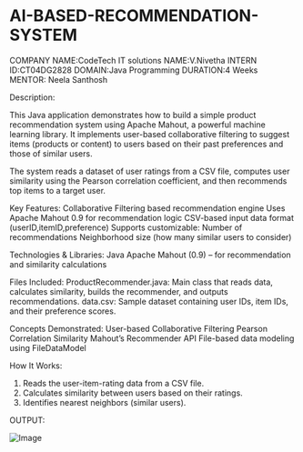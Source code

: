 # AI-BASED-RECOMMENDATION-SYSTEM

COMPANY NAME:CodeTech IT solutions 
NAME:V.Nivetha  INTERN ID:CT04DG2828
DOMAIN:Java Programming  DURATION:4 Weeks  MENTOR: Neela Santhosh 

Description:

This Java application demonstrates how to build a simple product recommendation system using Apache Mahout, a powerful machine learning library. It implements user-based collaborative filtering to suggest items (products or content) to users based on their past preferences and those of similar users.

The system reads a dataset of user ratings from a CSV file, computes user similarity using the Pearson correlation coefficient, and then recommends top items to a target user.

Key Features:
Collaborative Filtering based recommendation engine
Uses Apache Mahout 0.9 for recommendation logic
CSV-based input data format (userID,itemID,preference)
Supports customizable:
Number of recommendations
Neighborhood size (how many similar users to consider)

Technologies & Libraries:
Java
Apache Mahout (0.9) – for recommendation and similarity calculations

Files Included:
ProductRecommender.java:
Main class that reads data, calculates similarity, builds the recommender, and outputs recommendations.
data.csv:
Sample dataset containing user IDs, item IDs, and their preference scores.

Concepts Demonstrated:
User-based Collaborative Filtering
Pearson Correlation Similarity
Mahout’s Recommender API
File-based data modeling using FileDataModel

How It Works:
1. Reads the user-item-rating data from a CSV file.
2. Calculates similarity between users based on their ratings.
3. Identifies nearest neighbors (similar users).

OUTPUT:

![Image](https://github.com/user-attachments/assets/156166eb-df2c-4d8a-8a62-24511ceda939)
